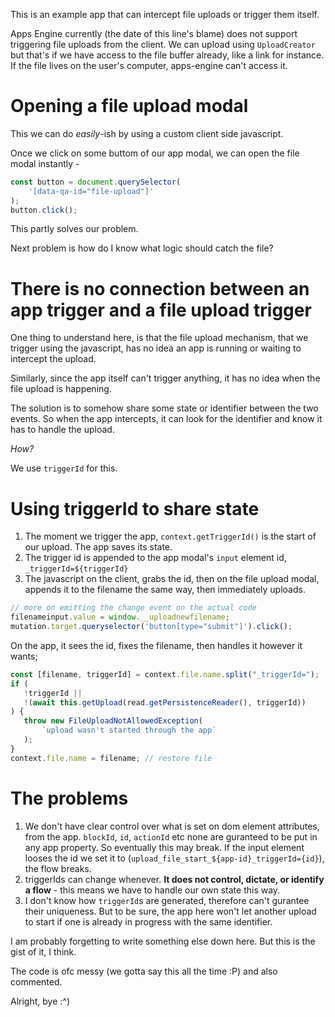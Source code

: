 This is an example app that can intercept file uploads or trigger them itself.

Apps Engine currently (the date of this line's blame) does not support triggering file uploads from the client. We can upload using `UploadCreator` but that's if we have access to the file buffer already, like a link for instance. If the file lives on the user's computer, apps-engine can't access it.

# Opening a file upload modal

This we can do *easily*-ish by using a custom client side javascript. 

Once we click on some buttom of our app modal, we can open the file modal instantly - 

```js
const button = document.querySelector(
    '[data-qa-id="file-upload"]'
);
button.click();
```

This partly solves our problem. 

Next problem is how do I know what logic should catch the file? 

# There is no connection between an app trigger and a file upload trigger

One thing to understand here, is that the file upload mechanism, that we trigger using the javascript, has no idea an app is running or waiting to intercept the upload. 

Similarly, since the app itself can't trigger anything, it has no idea when the file upload is happening.

The solution is to somehow share some state or identifier between the two events. So when the app intercepts, it can look for the identifier and know it has to handle the upload. 

*How?*

We use `triggerId` for this. 

# Using triggerId to share state

1. The moment we trigger the app, `context.getTriggerId()` is the start of our upload. The app saves its state.
2. The trigger id is appended to the app modal's `input` element id, `_triggerId=${triggerId}`
3. The javascript on the client, grabs the id, then on the file upload modal, appends it to the filename the same way, then immediately uploads.

```js
// more on emitting the change event on the actual code
filenameinput.value = window.__uploadnewfilename;
mutation.target.queryselector('button[type="submit"]').click();
```

On the app, it sees the id, fixes the filename, then handles it however it wants;

```ts
const [filename, triggerId] = context.file.name.split("_triggerId=");
if (
   !triggerId ||
   !(await this.getUpload(read.getPersistenceReader(), triggerId))
) {
   throw new FileUploadNotAllowedException(
       `upload wasn't started through the app`
   );
}
context.file.name = filename; // restore file
```


# The problems
1. We don't have clear control over what is set on dom element attributes, from the app. `blockId`, `id`, `actionId` etc none are guranteed to be put in any app property. So eventually this may break. If the input element looses the id we set it to (`upload_file_start_${app-id}_triggerId={id}`), the flow breaks.
2. triggerIds can change whenever. **It does not control, dictate, or identify a flow** - this means we have to handle our own state this way. 
3. I don't know how `triggerId`s are generated, therefore can't gurantee their uniqueness. But to be sure, the app here won't let another upload to start if one is already in progress with the same identifier.


I am probably forgetting to write something else down here. But this is the gist of it, I think. 

The code is ofc messy (we gotta say this all the time :P) and also commented.

Alright, bye :^)
